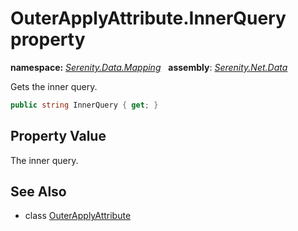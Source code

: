 # OuterApplyAttribute.InnerQuery property
**namespace:** *[Serenity.Data.Mapping](../../README.md#serenity.data.mapping-namespace)*   **assembly**: *[Serenity.Net.Data](../../README.md)*

Gets the inner query.

```csharp
public string InnerQuery { get; }
```

## Property Value

The inner query.

## See Also

* class [OuterApplyAttribute](../OuterApplyAttribute.md)